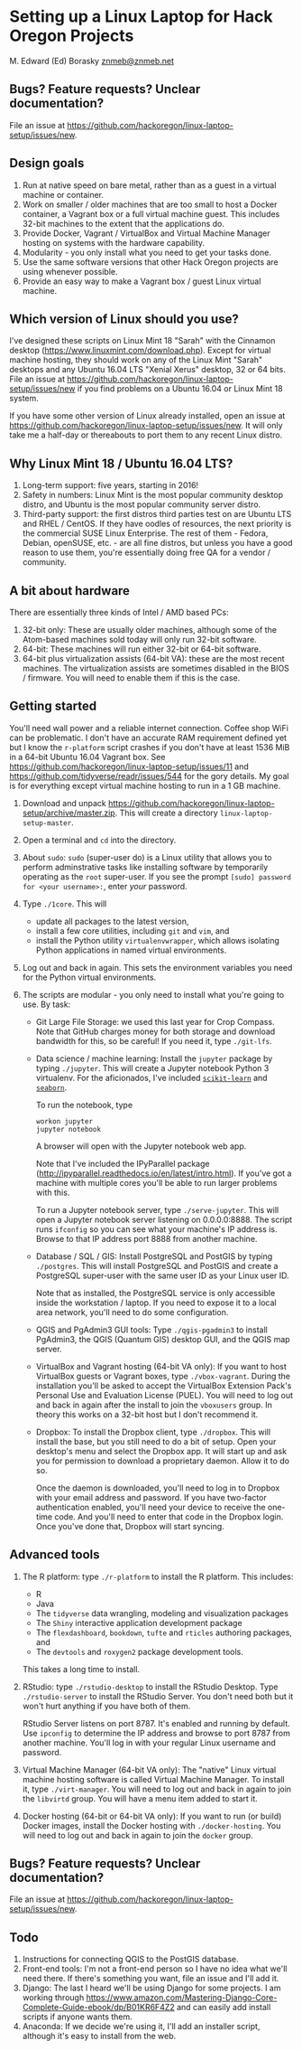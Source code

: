 Setting up a Linux Laptop for Hack Oregon Projects
================
M. Edward (Ed) Borasky <znmeb@znmeb.net>

Bugs? Feature requests? Unclear documentation?
----------------------------------------------

File an issue at <https://github.com/hackoregon/linux-laptop-setup/issues/new>.

Design goals
------------

1.  Run at native speed on bare metal, rather than as a guest in a virtual machine or container.
2.  Work on smaller / older machines that are too small to host a Docker container, a Vagrant box or a full virtual machine guest. This includes 32-bit machines to the extent that the applications do.
3.  Provide Docker, Vagrant / VirtualBox and Virtual Machine Manager hosting on systems with the hardware capability.
4.  Modularity - you only install what you need to get your tasks done.
5.  Use the same software versions that other Hack Oregon projects are using whenever possible.
6.  Provide an easy way to make a Vagrant box / guest Linux virtual machine.

Which version of Linux should you use?
--------------------------------------

I've designed these scripts on Linux Mint 18 "Sarah" with the Cinnamon desktop (<https://www.linuxmint.com/download.php>). Except for virtual machine hosting, they should work on any of the Linux Mint "Sarah" desktops and any Ubuntu 16.04 LTS "Xenial Xerus" desktop, 32 or 64 bits. File an issue at <https://github.com/hackoregon/linux-laptop-setup/issues/new> if you find problems on a Ubuntu 16.04 or Linux Mint 18 system.

If you have some other version of Linux already installed, open an issue at <https://github.com/hackoregon/linux-laptop-setup/issues/new>. It will only take me a half-day or thereabouts to port them to any recent Linux distro.

Why Linux Mint 18 / Ubuntu 16.04 LTS?
-------------------------------------

1.  Long-term support: five years, starting in 2016!
2.  Safety in numbers: Linux Mint is the most popular community desktop distro, and Ubuntu is the most popular community server distro.
3.  Third-party support: the first distros third parties test on are Ubuntu LTS and RHEL / CentOS. If they have oodles of resources, the next priority is the commercial SUSE Linux Enterprise. The rest of them - Fedora, Debian, openSUSE, etc. - are all fine distros, but unless you have a good reason to use them, you're essentially doing free QA for a vendor / community.

A bit about hardware
--------------------

There are essentially three kinds of Intel / AMD based PCs:

1.  32-bit only: These are usually older machines, although some of the Atom-based machines sold today will only run 32-bit software.
2.  64-bit: These machines will run either 32-bit or 64-bit software.
3.  64-bit plus virtualization assists (64-bit VA): these are the most recent machines. The virtualization assists are sometimes disabled in the BIOS / firmware. You will need to enable them if this is the case.

Getting started
---------------

You'll need wall power and a reliable internet connection. Coffee shop WiFi can be problematic. I don't have an accurate RAM requirement defined yet but I know the `r-platform` script crashes if you don't have at least 1536 MiB in a 64-bit Ubuntu 16.04 Vagrant box. See <https://github.com/hackoregon/linux-laptop-setup/issues/11> and <https://github.com/tidyverse/readr/issues/544> for the gory details. My goal is for everything except virtual machine hosting to run in a 1 GB machine.

1.  Download and unpack <https://github.com/hackoregon/linux-laptop-setup/archive/master.zip>. This will create a directory `linux-laptop-setup-master`.
2.  Open a terminal and `cd` into the directory.
3.  About `sudo`: `sudo` (super-user do) is a Linux utility that allows you to perform adminstrative tasks like installing software by temporarily operating as the `root` super-user. If you see the prompt `[sudo] password for <your username>:`, enter *your* password.
4.  Type `./1core`. This will
    -   update all packages to the latest version,
    -   install a few core utilities, including `git` and `vim`, and
    -   install the Python utility `virtualenvwrapper`, which allows isolating Python applications in named virtual environments.

5.  Log out and back in again. This sets the environment variables you need for the Python virtual environments.
6.  The scripts are modular - you only need to install what you're going to use. By task:
    -   Git Large File Storage: we used this last year for Crop Compass. Note that GitHub charges money for both storage and download bandwidth for this, so be careful! If you need it, type `./git-lfs`.
    -   Data science / machine learning: Install the `jupyter` package by typing `./jupyter`. This will create a Jupyter notebook Python 3 virtualenv. For the aficionados, I've included [`scikit-learn`](http://scikit-learn.org/stable/) and [`seaborn`](http://seaborn.pydata.org/).

        To run the notebook, type

            workon jupyter
            jupyter notebook

        A browser will open with the Jupyter notebook web app.

        Note that I've included the IPyParallel package (<http://ipyparallel.readthedocs.io/en/latest/intro.html>). If you've got a machine with multiple cores you'll be able to run larger problems with this.

        To run a Jupyter notebook server, type `./serve-jupyter`. This will open a Jupyter notebook server listening on 0.0.0.0:8888. The script runs `ifconfig` so you can see what your machine's IP address is. Browse to that IP address port 8888 from another machine.
    -   Database / SQL / GIS: Install PostgreSQL and PostGIS by typing `./postgres`. This will install PostgreSQL and PostGIS and create a PostgreSQL super-user with the same user ID as your Linux user ID.

        Note that as installed, the PostgreSQL service is only accessible inside the workstation / laptop. If you need to expose it to a local area network, you'll need to do some configuration.
    -   QGIS and PgAdmin3 GUI tools: Type `./qgis-pgadmin3` to install PgAdmin3, the QGIS (Quantum GIS) desktop GUI, and the QGIS map server.
    -   VirtualBox and Vagrant hosting (64-bit VA only): If you want to host VirtualBox guests or Vagrant boxes, type `./vbox-vagrant`. During the installation you'll be asked to accept the VirtualBox Extension Pack's Personal Use and Evaluation License (PUEL). You will need to log out and back in again after the install to join the `vboxusers` group. In theory this works on a 32-bit host but I don't recommend it.
    -   Dropbox: To install the Dropbox client, type `./dropbox`. This will install the base, but you still need to do a bit of setup. Open your desktop's menu and select the Dropbox app. It will start up and ask you for permission to download a proprietary daemon. Allow it to do so.

        Once the daemon is downloaded, you'll need to log in to Dropbox with your email address and password. If you have two-factor authentication enabled, you'll need your device to receive the one-time code. And you'll need to enter that code in the Dropbox login. Once you've done that, Dropbox will start syncing.

Advanced tools
--------------

1.  The R platform: type `./r-platform` to install the R platform. This includes:

    -   R
    -   Java
    -   The `tidyverse` data wrangling, modeling and visualization packages
    -   The `Shiny` interactive application development package
    -   The `flexdashboard`, `bookdown`, `tufte` and `rticles` authoring packages, and
    -   The `devtools` and `roxygen2` package development tools.

    This takes a long time to install.

2.  RStudio: type `./rstudio-desktop` to install the RStudio Desktop. Type `./rstudio-server` to install the RStudio Server. You don't need both but it won't hurt anything if you have both of them.

    RStudio Server listens on port 8787. It's enabled and running by default. Use `ipconfig` to determine the IP address and browse to port 8787 from another machine. You'll log in with your regular Linux username and password.
3.  Virtual Machine Manager (64-bit VA only): The "native" Linux virtual machine hosting software is called Virtual Machine Manager. To install it, type `./virt-manager`. You will need to log out and back in again to join the `libvirtd` group. You will have a menu item added to start it.
4.  Docker hosting (64-bit or 64-bit VA only): If you want to run (or build) Docker images, install the Docker hosting with `./docker-hosting`. You will need to log out and back in again to join the `docker` group.

Bugs? Feature requests? Unclear documentation?
----------------------------------------------

File an issue at <https://github.com/hackoregon/linux-laptop-setup/issues/new>.

Todo
----

1.  Instructions for connecting QGIS to the PostGIS database.
2.  Front-end tools: I'm not a front-end person so I have no idea what we'll need there. If there's something you want, file an issue and I'll add it.
3.  Django: The last I heard we'll be using Django for some projects. I am working through <https://www.amazon.com/Mastering-Django-Core-Complete-Guide-ebook/dp/B01KR6F4Z2> and can easily add install scripts if anyone wants them.
4.  Anaconda: If we decide we're using it, I'll add an installer script, although it's easy to install from the web.
